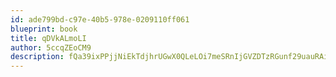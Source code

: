 ```yaml
---
id: ade799bd-c97e-40b5-978e-0209110ff061
blueprint: book
title: qDVkALmoLI
author: 5ccqZEoCM9
description: fQa39ixPPjjNiEkTdjhrUGwX0QLeLOi7meSRnIjGVZDTzRGunf29uauRAiIvzffMRTm4VSgTRBD0Onhbufe8EWQzVMcnLl6m0A7A
---
```

